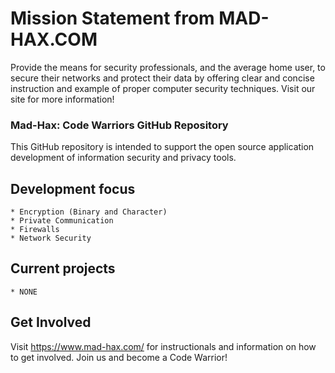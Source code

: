 # Mission Statement from MAD-HAX.COM

Provide the means for security professionals, and the average home user, to secure their networks and protect their data by offering clear and concise instruction and example of proper computer security techniques. Visit our site for more information!

### Mad-Hax: Code Warriors GitHub Repository

This GitHub repository is intended to support the open source application development of information security and privacy tools. 

## Development focus

    * Encryption (Binary and Character)
    * Private Communication
    * Firewalls
    * Network Security
    
## Current projects

    * NONE
    
## Get Involved

Visit https://www.mad-hax.com/ for instructionals and information on how to get involved. Join us and become a Code Warrior!